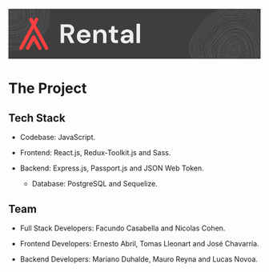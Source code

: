 ![Repository Banner, Rental App](./rental-github-banner.png)

# The Project

## Tech Stack

- Codebase: JavaScript.

- Frontend: React.js, Redux-Toolkit.js and Sass.

- Backend: Express.js, Passport.js and JSON Web Token.

  - Database: PostgreSQL and Sequelize.

## Team

- Full Stack Developers: Facundo Casabella and Nicolas Cohen.

- Frontend Developers: Ernesto Abril, Tomas Lleonart and José Chavarría.

- Backend Developers: Mariano Duhalde, Mauro Reyna and Lucas Novoa.
